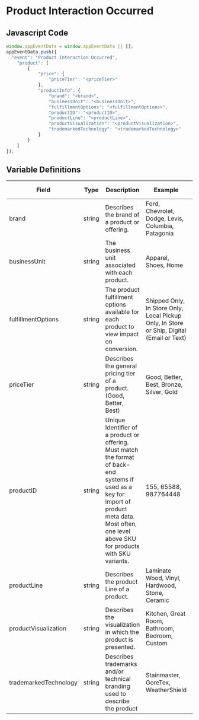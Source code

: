 # Product Interaction Occurred

### 

## Javascript Code
```js
window.appEventData = window.appEventData || [];
appEventData.push({
  "event": "Product Interaction Occurred",
    "product": [
        {
            "price": {
                "priceTier": "<priceTier>"
            },
            "productInfo": {
                "brand": "<brand>",
                "businessUnit": "<businessUnit>",
                "fulfillmentOptions": "<fulfillmentOptions>",
                "productID": "<productID>",
                "productLine": "<productLine>",
                "productVisualization": "<productVisualization>",
                "trademarkedTechnology": "<trademarkedTechnology>"
            }
        }
    ]
});
```

## Variable Definitions

|Field|Type|Description|Example|Pattern|Min Length|Max Length|Minimum|Maximum|Multiple Of|
| --- | --- | --- | --- | --- | --- | --- | --- | --- | --- |
|brand|string|Describes the brand of a product or offering.|Ford, Chevrolet, Dodge, Levis, Columbia, Patagonia|||||||
|businessUnit|string|The business unit associated with each product.|Apparel, Shoes, Home|||||||
|fulfillmentOptions|string|The product fulfillment options available for each product to view impact on conversion.|Shipped Only, In Store Only, Local Pickup Only, In Store or Ship, Digital \(Email or Text\)|||||||
|priceTier|string|Describes the general pricing tier of a product. \(Good, Better, Best\)|Good, Better, Best, Bronze, Silver, Gold|||||||
|productID|string|Unique Identifier of a product or offering.  Must match the format of back-end systems if used as a key for import of product meta data. Most often, one level above SKU for products with SKU variants. |155, 65588, 987764448|||||||
|productLine|string|Describes the product Line of a product. |Laminate Wood, Vinyl, Hardwood, Stone, Ceramic|||||||
|productVisualization|string|Describes the visualization in which the product is presented. |Kitchen, Great Room, Bathroom, Bedroom, Custom|||||||
|trademarkedTechnology|string|Describes trademarks and\/or technical branding used to describe the product|Stainmaster, GoreTex, WeatherShield|||||||
